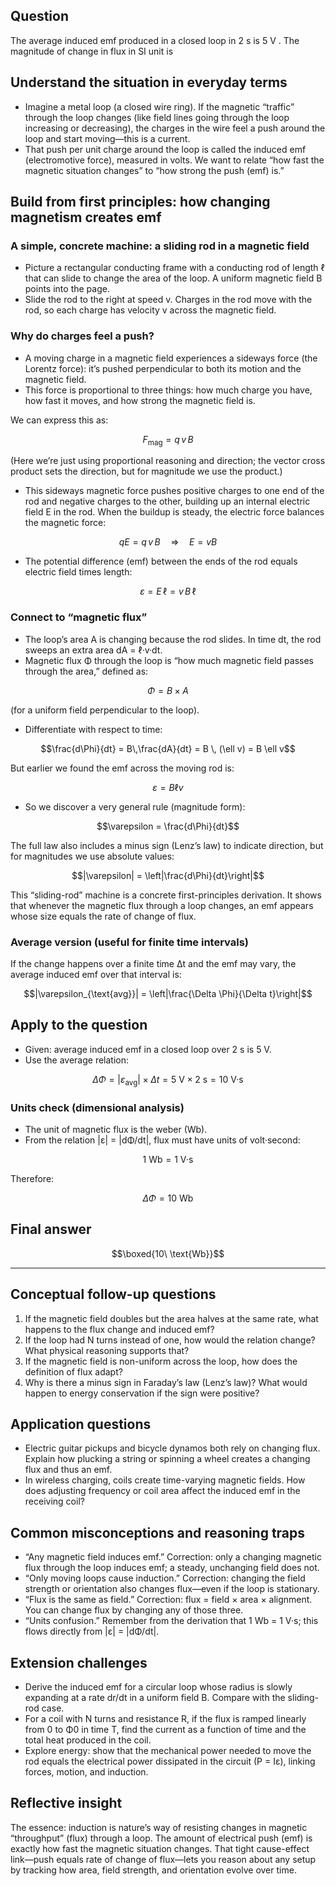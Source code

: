 ## Question 
The average induced emf produced in a closed loop in 2 s is 5 V . The magnitude of change in flux in SI unit is

## Understand the situation in everyday terms
- Imagine a metal loop (a closed wire ring). If the magnetic “traffic” through the loop changes (like field lines going through the loop increasing or decreasing), the charges in the wire feel a push around the loop and start moving—this is a current.
- That push per unit charge around the loop is called the induced emf (electromotive force), measured in volts. We want to relate “how fast the magnetic situation changes” to “how strong the push (emf) is.”

## Build from first principles: how changing magnetism creates emf
### A simple, concrete machine: a sliding rod in a magnetic field
- Picture a rectangular conducting frame with a conducting rod of length ℓ that can slide to change the area of the loop. A uniform magnetic field B points into the page.
- Slide the rod to the right at speed v. Charges in the rod move with the rod, so each charge has velocity v across the magnetic field.

### Why do charges feel a push?
- A moving charge in a magnetic field experiences a sideways force (the Lorentz force): it’s pushed perpendicular to both its motion and the magnetic field.
- This force is proportional to three things: how much charge you have, how fast it moves, and how strong the magnetic field is.
  
We can express this as:
```math
F_{\text{mag}} = q\,v\,B
```
(Here we’re just using proportional reasoning and direction; the vector cross product sets the direction, but for magnitude we use the product.)

- This sideways magnetic force pushes positive charges to one end of the rod and negative charges to the other, building up an internal electric field E in the rod. When the buildup is steady, the electric force balances the magnetic force:
```math
qE = q\,v\,B \quad \Rightarrow \quad E = vB
```

- The potential difference (emf) between the ends of the rod equals electric field times length:
```math
\varepsilon = E\,\ell = v\,B\,\ell
```

### Connect to “magnetic flux”
- The loop’s area A is changing because the rod slides. In time dt, the rod sweeps an extra area dA = ℓ·v·dt.
- Magnetic flux Φ through the loop is “how much magnetic field passes through the area,” defined as:
```math
\Phi = B \times A
```
(for a uniform field perpendicular to the loop).

- Differentiate with respect to time:
```math
\frac{d\Phi}{dt} = B\,\frac{dA}{dt} = B \, (\ell v) = B \ell v
```
But earlier we found the emf across the moving rod is:
```math
\varepsilon = B \ell v
```
- So we discover a very general rule (magnitude form):
```math
\varepsilon = \frac{d\Phi}{dt}
```
The full law also includes a minus sign (Lenz’s law) to indicate direction, but for magnitudes we use absolute values:
```math
|\varepsilon| = \left|\frac{d\Phi}{dt}\right|
```

This “sliding-rod” machine is a concrete first-principles derivation. It shows that whenever the magnetic flux through a loop changes, an emf appears whose size equals the rate of change of flux.

### Average version (useful for finite time intervals)
If the change happens over a finite time Δt and the emf may vary, the average induced emf over that interval is:
```math
|\varepsilon_{\text{avg}}| = \left|\frac{\Delta \Phi}{\Delta t}\right|
```

## Apply to the question
- Given: average induced emf in a closed loop over 2 s is 5 V.
- Use the average relation:
```math
\Delta \Phi = |\varepsilon_{\text{avg}}| \times \Delta t = 5\ \text{V} \times 2\ \text{s} = 10\ \text{V·s}
```

### Units check (dimensional analysis)
- The unit of magnetic flux is the weber (Wb).
- From the relation |ε| = |dΦ/dt|, flux must have units of volt·second:
```math
1\ \text{Wb} = 1\ \text{V·s}
```
Therefore:
```math
\Delta \Phi = 10\ \text{Wb}
```

## Final answer
```math
\boxed{10\ \text{Wb}}
```

---

## Conceptual follow-up questions
1. If the magnetic field doubles but the area halves at the same rate, what happens to the flux change and induced emf?
2. If the loop had N turns instead of one, how would the relation change? What physical reasoning supports that?
3. If the magnetic field is non-uniform across the loop, how does the definition of flux adapt?
4. Why is there a minus sign in Faraday’s law (Lenz’s law)? What would happen to energy conservation if the sign were positive?

## Application questions
- Electric guitar pickups and bicycle dynamos both rely on changing flux. Explain how plucking a string or spinning a wheel creates a changing flux and thus an emf.
- In wireless charging, coils create time-varying magnetic fields. How does adjusting frequency or coil area affect the induced emf in the receiving coil?

## Common misconceptions and reasoning traps
- “Any magnetic field induces emf.” Correction: only a changing magnetic flux through the loop induces emf; a steady, unchanging field does not.
- “Only moving loops cause induction.” Correction: changing the field strength or orientation also changes flux—even if the loop is stationary.
- “Flux is the same as field.” Correction: flux = field × area × alignment. You can change flux by changing any of those three.
- “Units confusion.” Remember from the derivation that 1 Wb = 1 V·s; this flows directly from |ε| = |dΦ/dt|.

## Extension challenges
- Derive the induced emf for a circular loop whose radius is slowly expanding at a rate dr/dt in a uniform field B. Compare with the sliding-rod case.
- For a coil with N turns and resistance R, if the flux is ramped linearly from 0 to Φ0 in time T, find the current as a function of time and the total heat produced in the coil.
- Explore energy: show that the mechanical power needed to move the rod equals the electrical power dissipated in the circuit (P = Iε), linking forces, motion, and induction.

## Reflective insight
The essence: induction is nature’s way of resisting changes in magnetic “throughput” (flux) through a loop. The amount of electrical push (emf) is exactly how fast the magnetic situation changes. That tight cause-effect link—push equals rate of change of flux—lets you reason about any setup by tracking how area, field strength, and orientation evolve over time.